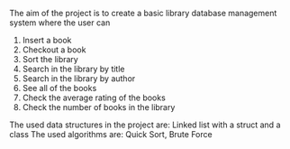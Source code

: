 The aim of the project is to create a basic library database management system where the user can 
1) Insert a book 
2) Checkout a book 
3) Sort the library 
4) Search in the library by title
5) Search in the library by author
6) See all of the books
7) Check the average rating of the books
8) Check the number of books in the library

The used data structures in the project are: Linked list with a struct and a class
The used algorithms are: Quick Sort, Brute Force
